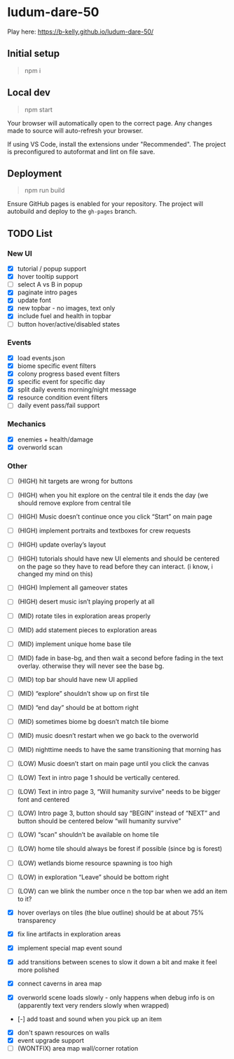 # ludum-dare-50

Play here: https://b-kelly.github.io/ludum-dare-50/

## Initial setup

> npm i

## Local dev

> npm start

Your browser will automatically open to the correct page. Any changes made to source will auto-refresh your browser.

If using VS Code, install the extensions under "Recommended". The project is preconfigured to autoformat and lint on file save.

## Deployment

> npm run build

Ensure GitHub pages is enabled for your repository. The project will autobuild and deploy to the `gh-pages` branch.

## TODO List

### New UI

-   [x] tutorial / popup support
-   [x] hover tooltip support
-   [ ] select A vs B in popup
-   [x] paginate intro pages
-   [x] update font
-   [x] new topbar - no images, text only
-   [x] include fuel and health in topbar
-   [ ] button hover/active/disabled states

### Events

-   [x] load events.json
-   [x] biome specific event filters
-   [x] colony progress based event filters
-   [x] specific event for specific day
-   [x] split daily events morning/night message
-   [x] resource condition event filters
-   [ ] daily event pass/fail support

### Mechanics

-   [x] enemies + health/damage
-   [x] overworld scan

### Other
-   [ ] (HIGH) hit targets are wrong for buttons
-   [ ] (HIGH) when you hit explore on the central tile it ends the day (we should remove explore from central tile
-   [ ] (HIGH) Music doesn’t continue once you click “Start” on main page
-   [ ] (HIGH) implement portraits and textboxes for crew requests
-   [ ] (HIGH) update overlay’s layout
-   [ ] (HIGH) tutorials should have new UI elements and should be centered on the page so they have to read before they can interact. (i know, i changed my mind on this)
-   [ ] (HIGH) Implement all gameover states
-   [ ] (HIGH) desert music isn’t playing properly at all


-   [ ] (MID) rotate tiles in exploration areas properly
-   [ ] (MID) add statement pieces to exploration areas
-   [ ] (MID) implement unique home base tile
-   [ ] (MID) fade in base-bg, and then wait a second before fading in the text overlay. otherwise they will never see the base bg.
-   [ ] (MID) top bar should have new UI applied
-   [ ] (MID) “explore” shouldn’t show up on first tile
-   [ ] (MID) “end day” should be at bottom right
-   [ ] (MID) sometimes biome bg doesn’t match tile biome
-   [ ] (MID) music doesn’t restart when we go back to the overworld
-   [ ] (MID) nighttime needs to have the same transitioning that morning has


-   [ ] (LOW) Music doesn’t start on main page until you click the canvas
-   [ ] (LOW) Text in intro page 1 should be vertically centered.
-   [ ] (LOW) Text in intro page 3, “Will humanity survive” needs to be bigger font and centered
-   [ ] (LOW) Intro page 3, button should say “BEGIN” instead of “NEXT” and button should be centered below “will humanity survive”
-   [ ] (LOW) “scan” shouldn’t be available on home tile
-   [ ] (LOW) home tile should always be forest if possible (since bg is forest)
-   [ ] (LOW) wetlands biome resource spawning is too high
-   [ ] (LOW) in exploration “Leave” should be bottom right
-   [ ] (LOW) can we blink the number once n the top bar when we add an item to it?


-   [x] hover overlays on tiles (the blue outline) should be at about 75% transparency
-   [x] fix line artifacts in exploration areas
-   [x] implement special map event sound
-   [x] add transitions between scenes to slow it down a bit and make it feel more polished
-   [x] connect caverns in area map
-   [x] overworld scene loads slowly - only happens when debug info is on (apparently text very renders slowly when wrapped)
-   [-] add toast and sound when you pick up an item
-   [x] don't spawn resources on walls
-   [x] event upgrade support
-   [ ] (WONTFIX) area map wall/corner rotation
